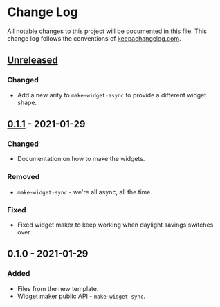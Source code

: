 # Change Log
All notable changes to this project will be documented in this file. This change log follows the conventions of [keepachangelog.com](http://keepachangelog.com/).

## [Unreleased]
### Changed
- Add a new arity to `make-widget-async` to provide a different widget shape.

## [0.1.1] - 2021-01-29
### Changed
- Documentation on how to make the widgets.

### Removed
- `make-widget-sync` - we're all async, all the time.

### Fixed
- Fixed widget maker to keep working when daylight savings switches over.

## 0.1.0 - 2021-01-29
### Added
- Files from the new template.
- Widget maker public API - `make-widget-sync`.

[Unreleased]: https://github.com/your-name/latex-swing/compare/0.1.1...HEAD
[0.1.1]: https://github.com/your-name/latex-swing/compare/0.1.0...0.1.1
